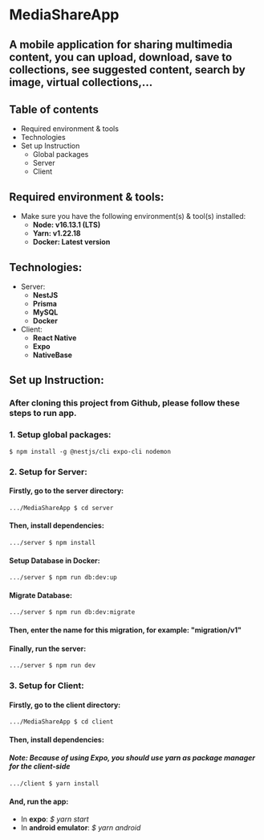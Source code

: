 # MediaShareApp
## A mobile application for sharing multimedia content, you can upload, download, save to collections, see suggested content, search by image, virtual collections,...

## Table of contents
* Required environment & tools 
* Technologies 
* Set up Instruction 
  * Global packages
  * Server
  * Client

## Required environment & tools:
* Make sure you have the following environment(s) & tool(s) installed: 
  * **Node: v16.13.1 (LTS)**
  * **Yarn: v1.22.18**
  * **Docker: Latest version**

## Technologies:
* Server: 
  * **NestJS**
  * **Prisma**
  * **MySQL**
  * **Docker**
* Client:
  * **React Native**
  * **Expo**
  * **NativeBase**

## Set up Instruction:
### After cloning this project from **Github**, please follow these steps to run app.

### 1. Setup global packages:
```
$ npm install -g @nestjs/cli expo-cli nodemon
```

### 2. Setup for Server:

#### Firstly, go to the server directory:
```
.../MediaShareApp $ cd server
```
#### Then, install dependencies:
```
.../server $ npm install
```
#### Setup Database in Docker:
```
.../server $ npm run db:dev:up
```
#### Migrate Database:
```
.../server $ npm run db:dev:migrate
```
#### Then, enter the name for this migration, for example: "migration/v1"
#### Finally, run the server:
```
.../server $ npm run dev
```

### 3. Setup for Client:

#### Firstly, go to the client directory:
```
.../MediaShareApp $ cd client
```
#### Then, install dependencies:
#### *Note: Because of using Expo, you should use yarn as package manager for the client-side*
```
.../client $ yarn install
```
#### And, run the app:
* In **expo**: *$ yarn start*
* In **android emulator**: *$ yarn android*
